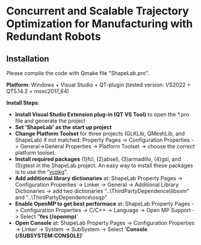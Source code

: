 # Concurrent and Scalable Trajectory Optimization for Manufacturing with Redundant Robots

## Installation

Please compile the code with Qmake file "ShapeLab.pro".

**Platform**: Windows + Visual Studio + QT-plugin (tested version: VS2022 + QT5.14.2 + msvc2017_64)

**Install Steps**:
- **Install Visual Studio Extension plug-in (QT VS Tool)** to open the *.pro file and generate the project
- **Set 'ShapeLab' as the start up project**
- **Change Platform Toolset** for three projects (GLKLib, QMeshLib, and ShapeLab) if not matched: Property Pages -> Configuration Properties -> General->General Properties -> Platform Toolset -> choose the correct platform toolset.
- **Install required packages** (1)fcl, (2)abseil, (3)armadillo, (4)gsl, and (5)gtest in the ShapeLab project. An easy way to install these packages is to use the “[vcpkg](https://github.com/microsoft/vcpkg)”.
- **Add additional library dictionaries** at: ShapeLab Property Pages -> Configuration Properties -> Linker -> General -> Additional Library Dictionaries -> add two dictionaries "..\ThirdPartyDependence\libsvm" and "..\ThirdPartyDependence\osqp"
- **Enable OpenMP to get best performace** at: ShapeLab Property Pages -> Configuration Properties -> C/C++ -> Language -> Open MP Support -> Select '**Yes (/openmp)**'
- **Open Console** at: ShapeLab Property Pages -> Configuration Properties -> Linker -> System -> SubSystem -> Select '**Console (/SUBSYSTEM:CONSOLE)**'
